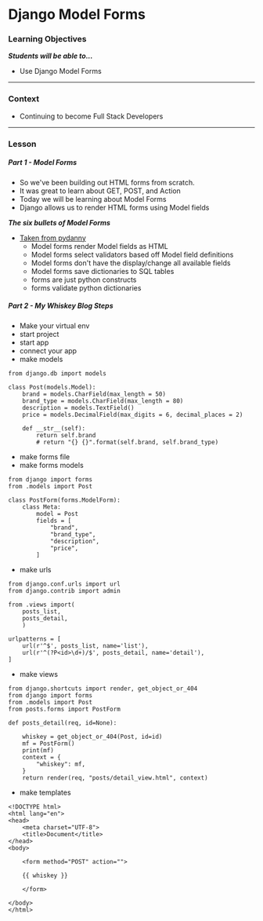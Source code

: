 # Django Model Forms

### Learning Objectives
***Students will be able to...***

* Use Django Model Forms

---
### Context

* Continuing to become Full Stack Developers

---
### Lesson

##### Part 1 - Model Forms

* So we've been building out HTML forms from scratch.
* It was great to learn about GET, POST, and Action
* Today we will be learning about Model Forms
* Django allows us to render HTML forms using Model fields

***The six bullets of Model Forms***

* [Taken from pydanny](http://www.pydanny.com/core-concepts-django-modelforms.html)
	* Model forms render Model fields as HTML
	* Model forms select validators based off Model field definitions
	* Model forms don't have the display/change all available fields
	* Model forms save dictionaries to SQL tables
	* forms are just python constructs
	* forms validate python dictionaries


##### Part 2 - My Whiskey Blog Steps

* Make your virtual env
* start project
* start app
* connect your app
* make models

```
from django.db import models

class Post(models.Model):
	brand = models.CharField(max_length = 50)
	brand_type = models.CharField(max_length = 80)
	description = models.TextField()
	price = models.DecimalField(max_digits = 6, decimal_places = 2)

	def __str__(self):
		return self.brand
		# return "{} {}".format(self.brand, self.brand_type)
```
* make forms file
* make forms models

```
from django import forms
from .models import Post

class PostForm(forms.ModelForm):
	class Meta:
		model = Post
		fields = [
			"brand",
			"brand_type",
			"description",
			"price",
		]
``` 
* make urls

```
from django.conf.urls import url
from django.contrib import admin

from .views import(
	posts_list,
	posts_detail,
	)

urlpatterns = [
	url(r'^$', posts_list, name='list'),
	url(r'^(?P<id>\d+)/$', posts_detail, name='detail'),
]
```
* make views

```
from django.shortcuts import render, get_object_or_404
from django import forms
from .models import Post
from posts.forms import PostForm

def posts_detail(req, id=None):

	whiskey = get_object_or_404(Post, id=id)
	mf = PostForm()
	print(mf)
	context = {
		"whiskey": mf,
	}
	return render(req, "posts/detail_view.html", context)
```

* make templates

```
<!DOCTYPE html>
<html lang="en">
<head>
	<meta charset="UTF-8">
	<title>Document</title>
</head>
<body>

	<form method="POST" action="">

	{{ whiskey }}		

	</form>

</body>
</html>
```

